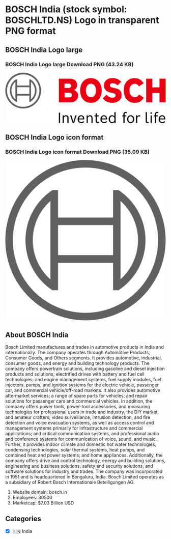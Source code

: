 # BOSCH India (stock symbol: BOSCHLTD.NS) Logo in transparent PNG format

## BOSCH India Logo large

### BOSCH India Logo large Download PNG (43.24 KB)

![BOSCH India Logo large Download PNG (43.24 KB)](/img/orig/BOSCHLTD.NS_BIG-e1ff49a5.png)

## BOSCH India Logo icon format

### BOSCH India Logo icon format Download PNG (35.09 KB)

![BOSCH India Logo icon format Download PNG (35.09 KB)](/img/orig/BOSCHLTD.NS-a77682db.png)

## About BOSCH India

Bosch Limited manufactures and trades in automotive products in India and internationally. The company operates through Automotive Products, Consumer Goods, and Others segments. It provides automotive, industrial, consumer goods, and energy and building technology products. The company offers powertrain solutions, including gasoline and diesel injection products and solutions; electrified drives with battery and fuel cell technologies; and engine management systems, fuel supply modules, fuel injectors, pumps, and ignition systems for the electric vehicle, passenger car, and commercial vehicle/off-road markets. It also provides automotive aftermarket services; a range of spare parts for vehicles; and repair solutions for passenger cars and commercial vehicles. In addition, the company offers power tools, power-tool accessories, and measuring technologies for professional users in trade and industry, the DIY market, and amateur crafters; video surveillance, intrusion detection, and fire detection and voice evacuation systems, as well as access control and management systems primarily for infrastructure and commercial applications; and critical communication systems, and professional audio and conference systems for communication of voice, sound, and music. Further, it provides indoor climate and domestic hot water technologies, condensing technologies, solar thermal systems, heat pumps, and combined heat and power systems; and home appliances. Additionally, the company offers drive and control technology, energy and building solutions, engineering and business solutions, safety and security solutions, and software solutions for industry and trades. The company was incorporated in 1951 and is headquartered in Bengaluru, India. Bosch Limited operates as a subsidiary of Robert Bosch Internationale Beteiligungen AG.

1. Website domain: bosch.in
2. Employees: 30500
3. Marketcap: $7.03 Billion USD


## Categories
- [x] 🇮🇳 India
